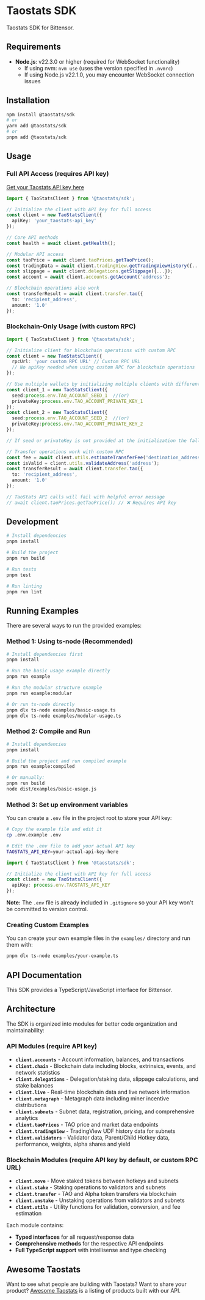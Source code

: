 # Taostats SDK

Taostats SDK for Bittensor.

## Requirements

- **Node.js**: v22.3.0 or higher (required for WebSocket functionality)
  - If using nvm: `nvm use` (uses the version specified in `.nvmrc`)
  - If using Node.js v22.1.0, you may encounter WebSocket connection issues

## Installation

```bash
npm install @taostats/sdk
# or
yarn add @taostats/sdk
# or
pnpm add @taostats/sdk
```

## Usage

### Full API Access (requires API key)
[Get your Taostats API key here](https://docs.taostats.io/docs/the-taostats-api)

```typescript
import { TaoStatsClient } from '@taostats/sdk';

// Initialize the client with API key for full access
const client = new TaoStatsClient({
  apiKey: 'your_taostats-api_key'
});

// Core API methods
const health = await client.getHealth();

// Modular API access
const taoPrice = await client.taoPrices.getTaoPrice();
const tradingData = await client.tradingView.getTradingViewHistory({...});
const slippage = await client.delegations.getSlippage({...});
const account = await client.accounts.getAccount('address');

// Blockchain operations also work
const transferResult = await client.transfer.tao({
  to: 'recipient_address',
  amount: '1.0'
});
```

### Blockchain-Only Usage (with custom RPC)

```typescript
import { TaoStatsClient } from '@taostats/sdk';

// Initialize client for blockchain operations with custom RPC
const client = new TaoStatsClient({
  rpcUrl: 'your custom RPC URL' // Custom RPC URL
  // No apiKey needed when using custom RPC for blockchain operations
});

// Use multiple wallets by initializing multiple clients with different TAO_ACCOUNT_SEED or TAO_ACCOUNT_PRIVATE_KEY
const client_1 = new TaoStatsClient({
  seed:process.env.TAO_ACCOUNT_SEED_1  //(or)
  privateKey:process.env.TAO_ACCOUNT_PRIVATE_KEY_1 
});
const client_2 = new TaoStatsClient({
  seed:process.env.TAO_ACCOUNT_SEED_2  //(or)
  privateKey:process.env.TAO_ACCOUNT_PRIVATE_KEY_2 
});

// If seed or privateKey is not provided at the initialization the fallback is to have TAO_ACCOUNT_SEED or TAO_ACCOUNT_PRIVATE_KEY in .env file for blockchain operations

// Transfer operations work with custom RPC
const fee = await client.utils.estimateTransferFee('destination_address', '1.0');
const isValid = client.utils.validateAddress('address');
const transferResult = await client.transfer.tao({
  to: 'recipient_address',
  amount: '1.0'
});

// TaoStats API calls will fail with helpful error message
// await client.taoPrices.getTaoPrice(); // ❌ Requires API key
```

## Development

```bash
# Install dependencies
pnpm install

# Build the project
pnpm run build

# Run tests
pnpm test

# Run linting
pnpm run lint
```

## Running Examples

There are several ways to run the provided examples:

### Method 1: Using ts-node (Recommended)

```bash
# Install dependencies first
pnpm install

# Run the basic usage example directly
pnpm run example

# Run the modular structure example
pnpm run example:modular

# Or run ts-node directly
pnpm dlx ts-node examples/basic-usage.ts
pnpm dlx ts-node examples/modular-usage.ts
```

### Method 2: Compile and Run

```bash
# Install dependencies
pnpm install

# Build the project and run compiled example
pnpm run example:compiled

# Or manually:
pnpm run build
node dist/examples/basic-usage.js
```

### Method 3: Set up environment variables

You can create a `.env` file in the project root to store your API key:

```bash
# Copy the example file and edit it
cp .env.example .env

# Edit the .env file to add your actual API key
TAOSTATS_API_KEY=your-actual-api-key-here

```

```typescript
import { TaoStatsClient } from '@taostats/sdk';

// Initialize the client with API key for full access
const client = new TaoStatsClient({
  apiKey: process.env.TAOSTATS_API_KEY
});

```

**Note:** The `.env` file is already included in `.gitignore` so your API key won't be committed to version control.

### Creating Custom Examples

You can create your own example files in the `examples/` directory and run them with:

```bash
pnpm dlx ts-node examples/your-example.ts
```

## API Documentation

This SDK provides a TypeScript/JavaScript interface for Bittensor.

## Architecture

The SDK is organized into modules for better code organization and maintainability:

### API Modules (require API key)
- **`client.accounts`** - Account information, balances, and transactions
- **`client.chain`** - Blockchain data including blocks, extrinsics, events, and network statistics
- **`client.delegations`** - Delegation/staking data, slippage calculations, and stake balances
- **`client.live`** - Real-time blockchain data and live network information
- **`client.metagraph`** - Metagraph data including miner incentive distributions
- **`client.subnets`** - Subnet data, registration, pricing, and comprehensive analytics
- **`client.taoPrices`** - TAO price and market data endpoints
- **`client.tradingView`** - TradingView UDF history data for subnets
- **`client.validators`** - Validator data, Parent/Child Hotkey data, performance, weights, alpha shares and yield

### Blockchain Modules (require API key by default, or custom RPC URL)
- **`client.move`** - Move staked tokens between hotkeys and subnets
- **`client.stake`** - Staking operations to validators and subnets
- **`client.transfer`** - TAO and Alpha token transfers via blockchain
- **`client.unstake`** - Unstaking operations from validators and subnets
- **`client.utils`** - Utility functions for validation, conversion, and fee estimation

Each module contains:
- **Typed interfaces** for all request/response data
- **Comprehensive methods** for the respective API endpoints
- **Full TypeScript support** with intellisense and type checking

## Awesome Taostats

Want to see what people are building with Taostats? Want to share your product? [Awesome Taostats](https://github.com/taostat/awesome-taostats) is a listing of products built with our API.
